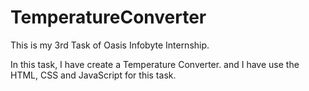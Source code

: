 # TemperatureConverter

This is my 3rd Task of Oasis Infobyte Internship.

In this task, I have create a Temperature Converter.
and I have use the HTML, CSS and JavaScript for this task.
